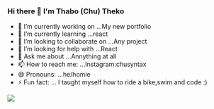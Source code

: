 ### Hi there 👋 I'm Thabo (Chu) Theko

- 🔭 I’m currently working on ...My new portfolio
- 🌱 I’m currently learning ...react
- 👯 I’m looking to collaborate on ...Any project
- 🤔 I’m looking for help with ...React
- 💬 Ask me about ...Annything at all
- 📫 How to reach me: ...Instagram:chusyntax
- 😄 Pronouns: ...he/homie
- ⚡ Fun fact: ... I taught myself how to ride a bike,swim and code :)

<img src="https://github-readme-stats.vercel.app/api?username=chusyntax&&show_icons=true&title_color=ffffff&icon_color=bb2acf&text_color=FA6D0F&bg_color=460068">
